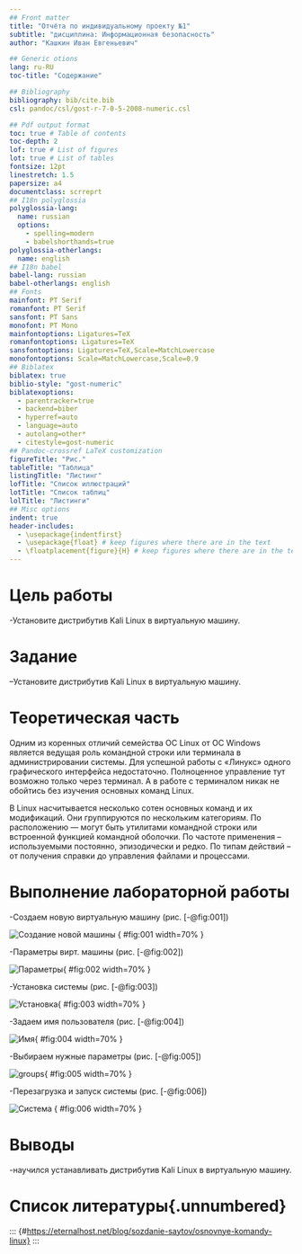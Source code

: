 ```yaml
---
## Front matter
title: "Отчёта по индивидуальному проекту №1"
subtitle: "дисциплина: Информационная безопасность"
author: "Кашкин Иван Евгеньевич"

## Generic otions
lang: ru-RU
toc-title: "Содержание"

## Bibliography
bibliography: bib/cite.bib
csl: pandoc/csl/gost-r-7-0-5-2008-numeric.csl

## Pdf output format
toc: true # Table of contents
toc-depth: 2
lof: true # List of figures
lot: true # List of tables
fontsize: 12pt
linestretch: 1.5
papersize: a4
documentclass: scrreprt
## I18n polyglossia
polyglossia-lang:
  name: russian
  options:
	- spelling=modern
	- babelshorthands=true
polyglossia-otherlangs:
  name: english
## I18n babel
babel-lang: russian
babel-otherlangs: english
## Fonts
mainfont: PT Serif
romanfont: PT Serif
sansfont: PT Sans
monofont: PT Mono
mainfontoptions: Ligatures=TeX
romanfontoptions: Ligatures=TeX
sansfontoptions: Ligatures=TeX,Scale=MatchLowercase
monofontoptions: Scale=MatchLowercase,Scale=0.9
## Biblatex
biblatex: true
biblio-style: "gost-numeric"
biblatexoptions:
  - parentracker=true
  - backend=biber
  - hyperref=auto
  - language=auto
  - autolang=other*
  - citestyle=gost-numeric
## Pandoc-crossref LaTeX customization
figureTitle: "Рис."
tableTitle: "Таблица"
listingTitle: "Листинг"
lofTitle: "Список иллюстраций"
lotTitle: "Список таблиц"
lolTitle: "Листинги"
## Misc options
indent: true
header-includes:
  - \usepackage{indentfirst}
  - \usepackage{float} # keep figures where there are in the text
  - \floatplacement{figure}{H} # keep figures where there are in the text
---
```


# Цель работы

-Установите дистрибутив Kali Linux в виртуальную машину.

# Задание

–Установите дистрибутив Kali Linux в виртуальную машину. 

# Теоретическая часть

Одним из коренных отличий семейства ОС Linux от ОС Windows является ведущая роль командной строки или терминала в администрировании системы. Для успешной работы с «Линукс» одного графического интерфейса недостаточно. Полноценное управление тут возможно только через терминал. А в работе с терминалом никак не обойтись без изучения основных команд Linux.

В Linux насчитывается несколько сотен основных команд и их модификаций. Они группируются по нескольким категориям. По расположению — могут быть утилитами командной строки или встроенной функцией командной оболочки. По частоте применения – используемыми постоянно, эпизодически и редко. По типам действий – от получения справки до управления файлами и процессами.

# Выполнение лабораторной работы

-Создаем новую виртуальную машину (рис. [-@fig:001])

![Создание новой машины](1.png)
{ #fig:001 width=70% }

-Параметры вирт. машины (рис. [-@fig:002])

![Параметры](2.png){ #fig:002 width=70% }

-Установка системы (рис. [-@fig:003])

![Установка](3.png){ #fig:003 width=70% }

-Задаем имя пользователя (рис. [-@fig:004])

![Имя](4.png){ #fig:004 width=70% }

-Выбираем нужные параметры (рис. [-@fig:005])

![groups](5.png){ #fig:005 width=70% }


-Перезагрузка и запуск системы  (рис. [-@fig:006])

![Система](6.png)
{ #fig:006 width=70% }

# Выводы

-научился устанавливать дистрибутив Kali Linux в виртуальную машину.

# Список литературы{.unnumbered}

::: {#https://eternalhost.net/blog/sozdanie-saytov/osnovnye-komandy-linux}
:::



